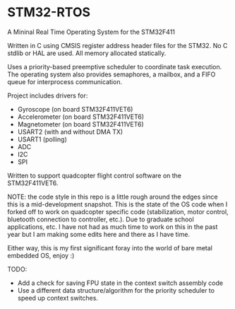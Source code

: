 # STM32-RTOS
A Mininal Real Time Operating System for the STM32F411

Written in C using CMSIS register address header files for the STM32.  No C stdlib or HAL are used.  All memory allocated statically.

Uses a priority-based preemptive scheduler to coordinate task execution.  The operating system also provides semaphores, a mailbox, and a FIFO queue for interprocess communication.

Project includes drivers for:
* Gyroscope (on board STM32F411VET6)
* Accelerometer (on board STM32F411VET6)
* Magnetometer (on board STM32F411VET6)
* USART2 (with and without DMA TX)
* USART1 (polling)
* ADC
* I2C
* SPI

Written to support quadcopter flight control software on the STM32F411VET6.

NOTE: the code style in this repo is a little rough around the edges since this is a mid-development snapshot.  This is the state of the OS code when I forked off to work on quadcopter specific code (stabilization, motor control, bluetooth connection to controller, etc.).  Due to graduate school applications, etc. I have not had as much time to work on this in the past year but I am making some edits here and there as I have time.

Either way,  this is my first significant foray into the world of bare metal embedded OS, enjoy :)




TODO:
* Add a check for saving FPU state in the context switch assembly code
* Use a different data structure/algorithm for the priority scheduler to speed up context switches.

